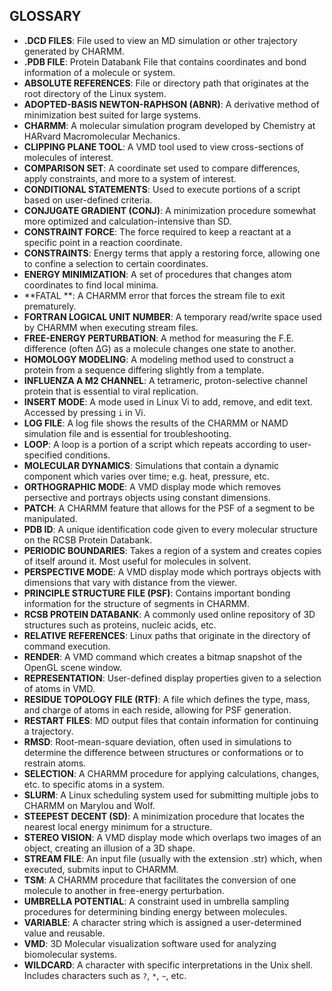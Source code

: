 ## GLOSSARY

- **.DCD FILES**: File used to view an MD simulation or other trajectory generated by CHARMM.
- **.PDB FILE**: Protein Databank File that contains coordinates and bond information of a molecule or system.
- **ABSOLUTE REFERENCES**: File or directory path that originates at the root directory of the Linux system.
- **ADOPTED-BASIS NEWTON-RAPHSON (ABNR)**: A derivative method of minimization best suited for large systems.
- **CHARMM**: A molecular simulation program developed by Chemistry at HARvard Macromolecular Mechanics.
- **CLIPPING PLANE TOOL**: A VMD tool used to view cross-sections of molecules of interest.
- **COMPARISON SET**: A coordinate set used to compare differences, apply constraints, and more to a system of interest.
- **CONDITIONAL STATEMENTS**: Used to execute portions of a script based on user-defined criteria.
- **CONJUGATE GRADIENT (CONJ)**: A minimization procedure somewhat more optimized and calculation-intensive than SD.
- **CONSTRAINT FORCE**: The force required to keep a reactant at a specific point in a reaction coordinate.
- **CONSTRAINTS**: Energy terms that apply a restoring force, allowing one to confine a selection to certain coordinates.
- **ENERGY MINIMIZATION**: A set of procedures that changes atom coordinates to find local minima.
- **FATAL **: A CHARMM error that forces the stream file to exit prematurely.
- **FORTRAN LOGICAL UNIT NUMBER**: A temporary read/write space used by CHARMM when executing stream files.
- **FREE-ENERGY PERTURBATION**: A method for measuring the F.E. difference (often ΔG) as a molecule changes one state to another.
- **HOMOLOGY MODELING**: A modeling method used to construct a protein from a sequence differing slightly from a template.
- **INFLUENZA A M2 CHANNEL**: A tetrameric, proton-selective channel protein that is essential to viral replication.
- **INSERT MODE**: A mode used in Linux Vi to add, remove, and edit text. Accessed by pressing `i` in Vi.
- **LOG FILE**: A log file shows the results of the CHARMM or NAMD simulation file and is essential for troubleshooting.
- **LOOP**: A loop is a portion of a script which repeats according to user-specified conditions.
- **MOLECULAR DYNAMICS**: Simulations that contain a dynamic component which varies over time; e.g. heat, pressure, etc.
- **ORTHOGRAPHIC MODE**: A VMD display mode which removes persective and portrays objects using constant dimensions.
- **PATCH**: A CHARMM feature that allows for the PSF of a segment to be manipulated.
- **PDB ID**: A unique identification code given to every molecular structure on the RCSB Protein Databank.
- **PERIODIC BOUNDARIES**: Takes a region of a system and creates copies of itself around it. Most useful for molecules in solvent.
- **PERSPECTIVE MODE**: A VMD display mode which portrays objects with dimensions that vary with distance from the viewer.
- **PRINCIPLE STRUCTURE FILE (PSF)**: Contains important bonding information for the structure of segments in CHARMM.
- **RCSB PROTEIN DATABANK**: A commonly used online repository of 3D structures such as proteins, nucleic acids, etc.
- **RELATIVE REFERENCES**: Linux paths that originate in the directory of command execution.
- **RENDER**: A VMD command which creates a bitmap snapshot of the OpenGL scene window.
- **REPRESENTATION**: User-defined display properties given to a selection of atoms in VMD.
- **RESIDUE TOPOLOGY FILE (RTF)**: A file which defines the type, mass, and charge of atoms in each reside, allowing for PSF generation.
- **RESTART FILES**: MD output files that contain information for continuing a trajectory.
- **RMSD**: Root-mean-square deviation, often used in simulations to determine the difference between structures or conformations or to restrain atoms.
- **SELECTION**: A CHARMM procedure for applying calculations, changes, etc. to specific atoms in a system.
- **SLURM**: A Linux scheduling system used for submitting multiple jobs to CHARMM on Marylou and Wolf.
- **STEEPEST DECENT (SD)**: A minimization procedure that locates the nearest local energy minimum for a structure.
- **STEREO VISION**: A VMD display mode which overlaps two images of an object, creating an illusion of a 3D shape.
- **STREAM FILE**: An input file (usually with the extension .str) which, when executed, submits input to CHARMM.
- **TSM**: A CHARMM procedure that facilitates the conversion of one molecule to another in free-energy perturbation.
- **UMBRELLA POTENTIAL**: A constraint used in umbrella sampling procedures for determining binding energy between molecules.
- **VARIABLE**: A character string which is assigned a user-determined value and reusable.
- **VMD**: 3D Molecular visualization software used for analyzing biomolecular systems.
- **WILDCARD**: A character with specific interpretations in the Unix shell. Includes characters such as `?`, `*`, `~`, etc.








